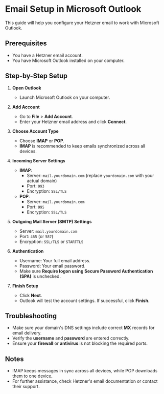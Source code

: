 # Email Setup in Microsoft Outlook

This guide will help you configure your Hetzner email to work with Microsoft Outlook.

## Prerequisites

- You have a Hetzner email account.
- You have Microsoft Outlook installed on your computer.

## Step-by-Step Setup

1. **Open Outlook**
   - Launch Microsoft Outlook on your computer.

2. **Add Account**
   - Go to **File** > **Add Account**.
   - Enter your Hetzner email address and click **Connect**.

3. **Choose Account Type**
   - Choose **IMAP** or **POP**.
   - **IMAP** is recommended to keep emails synchronized across all devices.

4. **Incoming Server Settings**
   - **IMAP**:
     - Server: `mail.yourdomain.com` (replace `yourdomain.com` with your actual domain)
     - Port: `993`
     - Encryption: `SSL/TLS`
   - **POP**:
     - Server: `mail.yourdomain.com`
     - Port: `995`
     - Encryption: `SSL/TLS`

5. **Outgoing Mail Server (SMTP) Settings**
   - Server: `mail.yourdomain.com`
   - Port: `465` (or `587`)
   - Encryption: `SSL/TLS` or `STARTTLS`

6. **Authentication**
   - Username: Your full email address.
   - Password: Your email password.
   - Make sure **Require logon using Secure Password Authentication (SPA)** is unchecked.

7. **Finish Setup**
   - Click **Next**.
   - Outlook will test the account settings. If successful, click **Finish**.

## Troubleshooting

- Make sure your domain's DNS settings include correct **MX** records for email delivery.
- Verify the **username** and **password** are entered correctly.
- Ensure your **firewall** or **antivirus** is not blocking the required ports.

## Notes

- IMAP keeps messages in sync across all devices, while POP downloads them to one device.
- For further assistance, check Hetzner's email documentation or contact their support.
